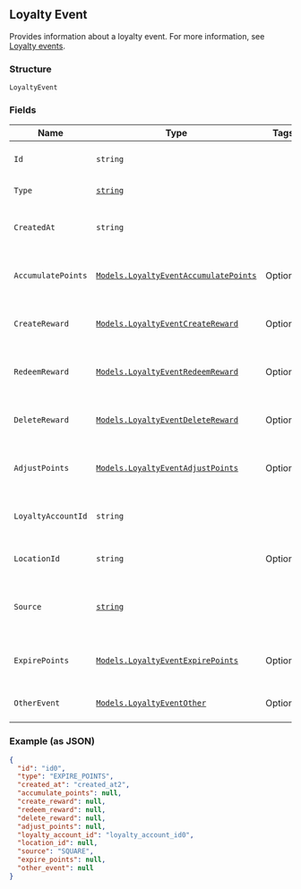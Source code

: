 ## Loyalty Event

Provides information about a loyalty event. 
For more information, see [Loyalty events](https://developer.squareup.com/docs/docs/loyalty-api/overview/#loyalty-events).

### Structure

`LoyaltyEvent`

### Fields

| Name | Type | Tags | Description |
|  --- | --- | --- | --- |
| `Id` | `string` |  | The Square-assigned ID of the loyalty event. |
| `Type` | [`string`](/doc/models/loyalty-event-type.md) |  | The type of the loyalty event. |
| `CreatedAt` | `string` |  | The timestamp when the event was created, in RFC 3339 format. |
| `AccumulatePoints` | [`Models.LoyaltyEventAccumulatePoints`](/doc/models/loyalty-event-accumulate-points.md) | Optional | Provides metadata when the event `type` is `ACCUMULATE_POINTS`. |
| `CreateReward` | [`Models.LoyaltyEventCreateReward`](/doc/models/loyalty-event-create-reward.md) | Optional | Provides metadata when the event `type` is `CREATE_REWARD`. |
| `RedeemReward` | [`Models.LoyaltyEventRedeemReward`](/doc/models/loyalty-event-redeem-reward.md) | Optional | Provides metadata when the event `type` is `REDEEM_REWARD`. |
| `DeleteReward` | [`Models.LoyaltyEventDeleteReward`](/doc/models/loyalty-event-delete-reward.md) | Optional | Provides metadata when the event `type` is `DELETE_REWARD`. |
| `AdjustPoints` | [`Models.LoyaltyEventAdjustPoints`](/doc/models/loyalty-event-adjust-points.md) | Optional | Provides metadata when the event `type` is `ADJUST_POINTS`. |
| `LoyaltyAccountId` | `string` |  | The ID of the [loyalty account](#type-LoyaltyAccount) in which the event occurred. |
| `LocationId` | `string` | Optional | The ID of the [location](#type-Location) where the event occurred. |
| `Source` | [`string`](/doc/models/loyalty-event-source.md) |  | Defines whether the event was generated by the Square Point of Sale. |
| `ExpirePoints` | [`Models.LoyaltyEventExpirePoints`](/doc/models/loyalty-event-expire-points.md) | Optional | Provides metadata when the event `type` is `EXPIRE_POINTS`. |
| `OtherEvent` | [`Models.LoyaltyEventOther`](/doc/models/loyalty-event-other.md) | Optional | Provides metadata when the event `type` is `OTHER`. |

### Example (as JSON)

```json
{
  "id": "id0",
  "type": "EXPIRE_POINTS",
  "created_at": "created_at2",
  "accumulate_points": null,
  "create_reward": null,
  "redeem_reward": null,
  "delete_reward": null,
  "adjust_points": null,
  "loyalty_account_id": "loyalty_account_id0",
  "location_id": null,
  "source": "SQUARE",
  "expire_points": null,
  "other_event": null
}
```

